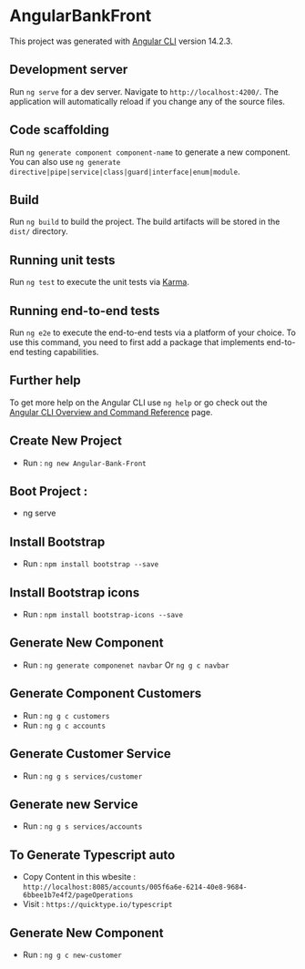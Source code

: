 # AngularBankFront

This project was generated with [Angular CLI](https://github.com/angular/angular-cli) version 14.2.3.

## Development server

Run `ng serve` for a dev server. Navigate to `http://localhost:4200/`. The application will automatically reload if you change any of the source files.

## Code scaffolding

Run `ng generate component component-name` to generate a new component. You can also use `ng generate directive|pipe|service|class|guard|interface|enum|module`.

## Build

Run `ng build` to build the project. The build artifacts will be stored in the `dist/` directory.

## Running unit tests

Run `ng test` to execute the unit tests via [Karma](https://karma-runner.github.io).

## Running end-to-end tests

Run `ng e2e` to execute the end-to-end tests via a platform of your choice. To use this command, you need to first add a package that implements end-to-end testing capabilities.

## Further help

To get more help on the Angular CLI use `ng help` or go check out the [Angular CLI Overview and Command Reference](https://angular.io/cli) page.

## Create New Project
* Run : `ng new Angular-Bank-Front`

## Boot Project :
* ng serve 

## Install Bootstrap
* Run : `npm install bootstrap --save`

## Install Bootstrap icons 
* Run : `npm install bootstrap-icons --save`

## Generate New Component
* Run : `ng generate componenet navbar` Or `ng g c navbar`

## Generate Component Customers
* Run : `ng g c customers`
* Run : `ng g c accounts`

## Generate Customer Service 
* Run : `ng g s services/customer`

## Generate new Service 
* Run : `ng g s services/accounts`

## To Generate Typescript auto
* Copy Content in this wbesite : `http://localhost:8085/accounts/005f6a6e-6214-40e8-9684-6bbee1b7e4f2/pageOperations`
* Visit : `https://quicktype.io/typescript`

## Generate New Component
* Run : `ng g c new-customer`
